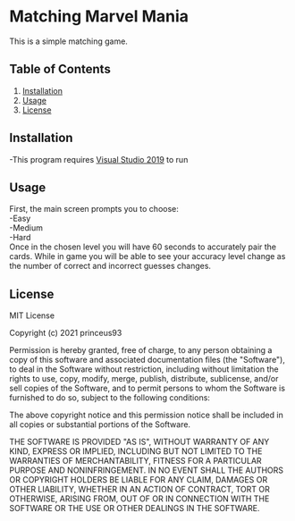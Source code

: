 <h1> Matching Marvel Mania</h1>

This is a simple matching game.

<h2>Table of Contents</h2>

1. [Installation](#installation)
2. [Usage](#usage)
3. [License](#license)

<h2>Installation</h2>

-This program requires [Visual Studio 2019](https://visualstudio.microsoft.com/downloads/) to run


<h2>Usage</h2>

First, the main screen prompts you to choose:
<br/>-Easy
<br/>-Medium
<br/>-Hard
<br/>
Once in the chosen level you will have 60 seconds to accurately pair the cards.
While in game you will be able to see your accuracy level change as the number of correct and incorrect guesses changes. 

<h2>License</h2>

MIT License

Copyright (c) 2021 princeus93

Permission is hereby granted, free of charge, to any person obtaining a copy
of this software and associated documentation files (the "Software"), to deal
in the Software without restriction, including without limitation the rights
to use, copy, modify, merge, publish, distribute, sublicense, and/or sell
copies of the Software, and to permit persons to whom the Software is
furnished to do so, subject to the following conditions:

The above copyright notice and this permission notice shall be included in all
copies or substantial portions of the Software.

THE SOFTWARE IS PROVIDED "AS IS", WITHOUT WARRANTY OF ANY KIND, EXPRESS OR
IMPLIED, INCLUDING BUT NOT LIMITED TO THE WARRANTIES OF MERCHANTABILITY,
FITNESS FOR A PARTICULAR PURPOSE AND NONINFRINGEMENT. IN NO EVENT SHALL THE
AUTHORS OR COPYRIGHT HOLDERS BE LIABLE FOR ANY CLAIM, DAMAGES OR OTHER
LIABILITY, WHETHER IN AN ACTION OF CONTRACT, TORT OR OTHERWISE, ARISING FROM,
OUT OF OR IN CONNECTION WITH THE SOFTWARE OR THE USE OR OTHER DEALINGS IN THE
SOFTWARE.
